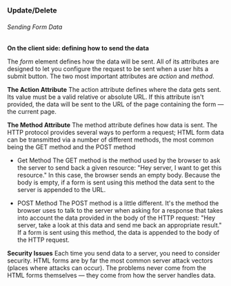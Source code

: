 ### Update/Delete

###### Sending Form Data

**On the client side: defining how to send the data**

The *form* element defines how the data will be sent. All of its attributes are designed to let you configure the request to be sent when a user hits a submit button. The two most important attributes are *action* and *method*.


**The Action Attribute**
The action attribute defines where the data gets sent. Its value must be a valid relative or absolute URL. If this attribute isn't provided, the data will be sent to the URL of the page containing the form — the current page.

**The Method Attribute**
The method attribute defines how data is sent. The HTTP protocol provides several ways to perform a request; HTML form data can be transmitted via a number of different methods, the most common being the GET method and the POST method

* Get Method
The GET method is the method used by the browser to ask the server to send back a given resource: "Hey server, I want to get this resource." In this case, the browser sends an empty body. Because the body is empty, if a form is sent using this method the data sent to the server is appended to the URL.

* POST Method
The POST method is a little different. It's the method the browser uses to talk to the server when asking for a response that takes into account the data provided in the body of the HTTP request: "Hey server, take a look at this data and send me back an appropriate result." If a form is sent using this method, the data is appended to the body of the HTTP request.

**Security Issues**
Each time you send data to a server, you need to consider security. HTML forms are by far the most common server attack vectors (places where attacks can occur). The problems never come from the HTML forms themselves — they come from how the server handles data.
